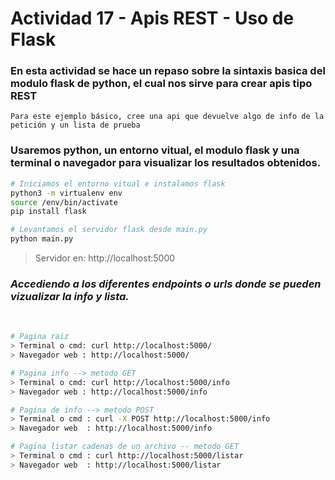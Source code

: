 # Actividad 17 - Apis REST - Uso de Flask

### En esta actividad se hace un repaso sobre la sintaxis basica del modulo flask de python, el cual nos sirve para crear apis tipo REST

`Para este ejemplo básico, cree una api que devuelve algo de info de la petición y un lista de prueba`

### Usaremos python, un entorno vitual, el modulo flask y una terminal o navegador para visualizar los resultados obtenidos.

```bash
# Iniciamos el entorno vitual e instalamos flask
python3 -m virtualenv env
source /env/bin/activate
pip install flask

# Levantamos el servidor flask desde main.py
python main.py
```
> Servidor en: http://localhost:5000

### *Accediendo a los diferentes endpoints o urls donde se pueden vizualizar la info y lista.*
<br>

```bash
# Pagina raiz
> Terminal o cmd: curl http://localhost:5000/
> Navegador web : http://localhost:5000/

# Pagina info --> metodo GET
> Terminal o cmd: curl http://localhost:5000/info
> Navegador web : http://localhost:5000/info

# Pagina de info --> metodo POST
> Terminal o cmd : curl -X POST http://localhost:5000/info
> Navegador web  : http://localhost:5000/info

# Pagina listar cadenas de un archivo -- metodo GET
> Terminal o cmd : curl http://localhost:5000/listar
> Navegador web  : http://localhost:5000/listar
```
